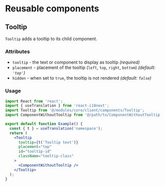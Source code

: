 # Reusable components

## Tooltip

`Tooltip` adds a tooltip to its child component.

### Attributes

- `tooltip` - the text or component to display as tooltip _(required)_
- `placement` - placement of the tooltip (`left`, `top`, `right`, `bottom`) _(default: `'top'`)_
- `hidden` - when set to `true`, the tooltip is not rendered _(default: `false`)_

### Usage

```jsx
import React from 'react';
import { useTranslation } from 'react-i18next';
import Tooltip from '@/modules/core/client/components/Tooltip';
import ComponentWithoutTooltip from '@/path/to/ComponentWithoutTooltip';

export default function Example() {
  const { t } = useTranslation('namespace');
  return (
    <Tooltip
      tooltip={t('Tooltip text')}
      placement="top"
      id="tooltip-id"
      className="tooltip-class"
    >
      <ComponentWithoutTooltip />
    </Tooltip>
  );
}
```
